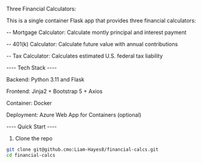 Three Financial Calculators:





This is a single container Flask app that provides three financial calculators:




-- Mortgage Calculator: Calculate montly principal and interest payment

-- 401(k) Calculator: Calculate future value with annual contributions

-- Tax Calculator: Calculates estimated U.S. federal tax liability




---- Tech Stack ----




Backend: Python 3.11 and Flask

Frontend: Jinja2 + Bootstrap 5 + Axios

Container: Docker

Deployment: Azure Web App for Containers (optional)




---- Quick Start ----




1. Clone the repo
```bash
git clone git@github.cmo:Liam-Hayes8/financial-calcs.git
cd financial-calcs
